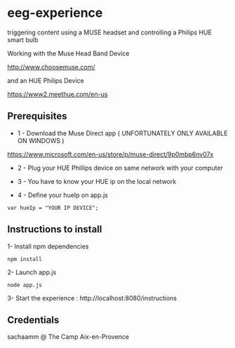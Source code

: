 # eeg-experience
triggering content using a MUSE headset and controlling a Philips HUE smart bulb

Working with the Muse Head Band Device

http://www.choosemuse.com/

and an HUE Philips Device

https://www2.meethue.com/en-us

## Prerequisites
* 1 - Download the Muse Direct app ( UNFORTUNATELY ONLY AVAILABLE ON WINDOWS )

https://www.microsoft.com/en-us/store/p/muse-direct/9p0mbp6nv07x

* 2 - Plug your HUE Phillips device on same network with your computer

* 3 - You have to know your HUE ip on the local network

* 4 - Define your hueIp on app.js
```
var hueIp = "YOUR IP DEVICE";
```

## Instructions to install 
1- Install npm dependencies
```
npm install
```
2- Launch app.js
```
node app.js
```

3- Start the experience : http://localhost:8080/instructions

## Credentials

sachaamm @ The Camp Aix-en-Provence
